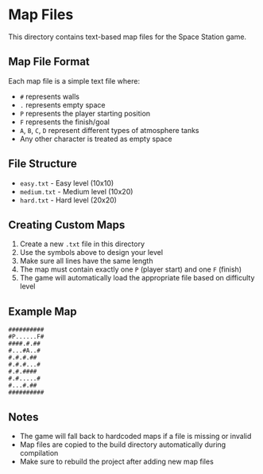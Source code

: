 # Map Files

This directory contains text-based map files for the Space Station game.

## Map File Format

Each map file is a simple text file where:
- `#` represents walls
- `.` represents empty space
- `P` represents the player starting position
- `F` represents the finish/goal
- `A`, `B`, `C`, `D` represent different types of atmosphere tanks
- Any other character is treated as empty space

## File Structure

- `easy.txt` - Easy level (10x10)
- `medium.txt` - Medium level (10x20) 
- `hard.txt` - Hard level (20x20)

## Creating Custom Maps

1. Create a new `.txt` file in this directory
2. Use the symbols above to design your level
3. Make sure all lines have the same length
4. The map must contain exactly one `P` (player start) and one `F` (finish)
5. The game will automatically load the appropriate file based on difficulty level

## Example Map

```
##########
#P......F#
####.#.##
#...#A..#
#.#.#.##
#.#.#...#
#.#.####
#.#.....#
#...#.##
##########
```

## Notes

- The game will fall back to hardcoded maps if a file is missing or invalid
- Map files are copied to the build directory automatically during compilation
- Make sure to rebuild the project after adding new map files 